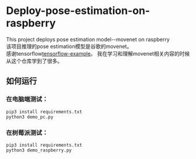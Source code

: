 # Deploy-pose-estimation-on-raspberry  
This project deploys pose estimation model--movenet on raspberry  
该项目推理的pose estimation模型是谷歌的movenet。  
感谢tensorflow[tensorflow-example](https://github.com/tensorflow/examples/tree/master/lite/examples/pose_estimation/raspberry_pi)。
我在学习和理解movenet相关内容的时候从这个仓库学到了很多。  
## 如何运行
### 在电脑端测试：
```
pip3 install requirements.txt
python3 demo_pc.py
```
### 在树莓派测试：
```
pip3 install requirements.txt
python3 demo_raspberry.py
```
